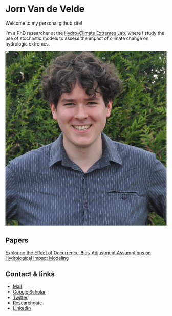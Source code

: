 # Jorn Van de Velde

Welcome to my personal github site!

I'm a PhD researcher at the [Hydro-Climate Extremes Lab](https://www.ugent.be/bw/environment/en/research/h-cel), where I study the use of stochastic models to assess the impact of climate change on hydrologic extremes.

![Image](DSC_0709GoedalsArmenWEGcropped.jpg)

## Papers

[Exploring the Effect of Occurrence-Bias-Adjustment Assumptions on Hydrological Impact Modeling](https://doi.org/10.3390/w13111573)

## Contact & links

- [Mail](jorn.vandevelde@ugent.be)
- [Google Scholar](https://scholar.google.com/citations?user=rH0j4nYAAAAJ&hl=nl)
- [Twitter](https://twitter.com/JornVelde)
- [Researchgate](https://www.researchgate.net/profile/Jorn-Van-De-Velde)
- [LinkedIn](https://www.linkedin.com/in/jorn-van-de-velde-b97057146/)
